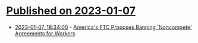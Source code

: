 # [Published on 2023-01-07](index.md)

* [2023-01-07, 18:34:00](https://news.slashdot.org/story/23/01/07/0548246/americas-ftc-proposes-banning-noncompete-agreements-for-workers?utm_source=rss1.0mainlinkanon&utm_medium=feed) - [America's FTC Proposes Banning 'Noncompete' Agreements for Workers](https://news.slashdot.org/story/23/01/07/0548246/americas-ftc-proposes-banning-noncompete-agreements-for-workers?utm_source=rss1.0mainlinkanon&utm_medium=feed)

